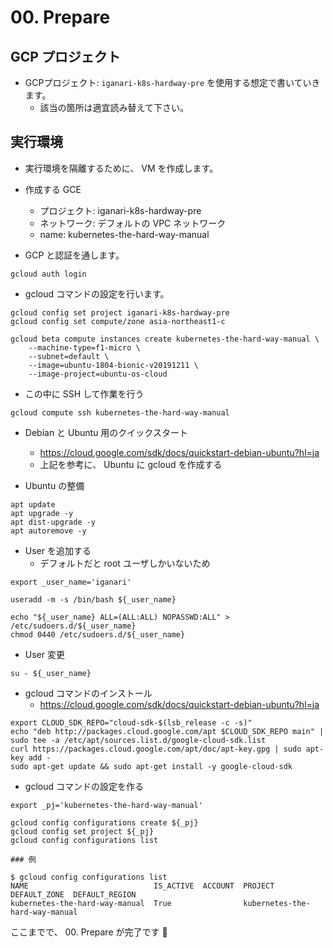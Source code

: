 # 00. Prepare

## GCP プロジェクト

+ GCPプロジェクト: `iganari-k8s-hardway-pre` を使用する想定で書いていきます。
  + 該当の箇所は適宜読み替えて下さい。

## 実行環境

+ 実行環境を隔離するために、 VM を作成します。
+ 作成する GCE
  + プロジェクト: iganari-k8s-hardway-pre
  + ネットワーク: デフォルトの VPC ネットワーク
  + name: kubernetes-the-hard-way-manual

+ GCP と認証を通します。

```
gcloud auth login
```

+ gcloud コマンドの設定を行います。

```
gcloud config set project iganari-k8s-hardway-pre
gcloud config set compute/zone asia-northeast1-c
```


```
gcloud beta compute instances create kubernetes-the-hard-way-manual \
    --machine-type=f1-micro \
    --subnet=default \
    --image=ubuntu-1804-bionic-v20191211 \
    --image-project=ubuntu-os-cloud 
```

+ この中に SSH して作業を行う

```
gcloud compute ssh kubernetes-the-hard-way-manual
```

+ Debian と Ubuntu 用のクイックスタート
  + https://cloud.google.com/sdk/docs/quickstart-debian-ubuntu?hl=ja
  + 上記を参考に、 Ubuntu に gcloud を作成する

+ Ubuntu の整備

```
apt update
apt upgrade -y
apt dist-upgrade -y
apt autoremove -y
```

+ User を追加する
  + デフォルトだと root ユーザしかいないため

```
export _user_name='iganari' 

useradd -m -s /bin/bash ${_user_name}

echo "${_user_name} ALL=(ALL:ALL) NOPASSWD:ALL" > /etc/sudoers.d/${_user_name}
chmod 0440 /etc/sudoers.d/${_user_name}
```

+ User 変更

```
su - ${_user_name}
```


+ gcloud コマンドのインストール
  + https://cloud.google.com/sdk/docs/quickstart-debian-ubuntu?hl=ja

```
export CLOUD_SDK_REPO="cloud-sdk-$(lsb_release -c -s)"
echo "deb http://packages.cloud.google.com/apt $CLOUD_SDK_REPO main" | sudo tee -a /etc/apt/sources.list.d/google-cloud-sdk.list
curl https://packages.cloud.google.com/apt/doc/apt-key.gpg | sudo apt-key add -
sudo apt-get update && sudo apt-get install -y google-cloud-sdk
```

+ gcloud コマンドの設定を作る

```
export _pj='kubernetes-the-hard-way-manual'

gcloud config configurations create ${_pj}
gcloud config set project ${_pj}
gcloud config configurations list
```
```
### 例

$ gcloud config configurations list
NAME                            IS_ACTIVE  ACCOUNT  PROJECT                         DEFAULT_ZONE  DEFAULT_REGION
kubernetes-the-hard-way-manual  True                kubernetes-the-hard-way-manual
```


ここまでで、 00. Prepare が完了です :raised_hands:
